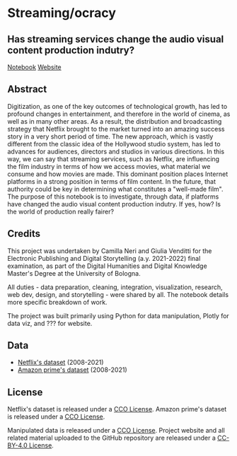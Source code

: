 # Streaming/ocracy
## Has streaming services change the audio visual content production indutry?

[Notebook](https://github.com/GiuliaVenditti/DigiatalStoryTelling/blob/main/notebook.ipynb) 
[Website]()

## Abstract 

Digitization, as one of the key outcomes of technological growth, has led to profound changes in entertainment, and therefore in the world of cinema, as well as in many other areas. As a result, the distribution and broadcasting strategy that Netflix brought to the market turned into an amazing success story in a very short period of time.
The new approach, which is vastly different from the classic idea of ​​the Hollywood studio system, has led to advances for audiences, directors and studios in various directions. In this way, we can say that streaming services, such as Netflix, are influencing the film industry in terms of how we access movies, what material we consume and how movies are made. This dominant position places Internet platforms in a strong position in terms of film content. In the future, that authority could be key in determining what constitutes a "well-made film".
The purpose of this notebook is to investigate, through data, if platforms have changed the audio visual content production indutry. If yes, how? Is the world of production really fairer? 

## Credits

This project was undertaken by Camilla Neri and Giulia Venditti for the Electronic Publishing and Digital Storytelling (a.y. 2021-2022) final examination, as part of the Digital Humanities and Digital Knowledge Master's Degree at the University of Bologna. 

All duties - data preparation, cleaning, integration, visualization, research, web dev, design, and storytelling - were shared by all. The notebook details more specific breakdown of work.

The project was built primarily using Python for data manipulation, Plotly for data viz, and ??? for website.

## Data

* [Netflix's dataset](https://www.kaggle.com/datasets/shivamb/netflix-shows) (2008-2021)
* [Amazon prime's dataset](https://www.kaggle.com/datasets/shivamb/amazon-prime-movies-and-tv-shows) (2008-2021)

## License

Netflix's dataset is released under a [CCO License](https://creativecommons.org/publicdomain/zero/1.0/). 
Amazon prime's dataset is released under a [CCO License](https://creativecommons.org/publicdomain/zero/1.0/).

Manipulated data is released under a [CCO License](https://creativecommons.org/publicdomain/zero/1.0/).
Project website and all related material uploaded to the GitHub repository are released under a [CC-BY-4.0 License](https://creativecommons.org/licenses/by/4.0/).